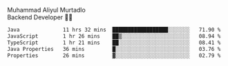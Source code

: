 Muhammad Aliyul Murtadlo
<br>
Backend Developer 👨‍💻
<br>
<!--START_SECTION:waka-->

```txt
Java              11 hrs 32 mins  ██████████████████░░░░░░░   71.90 %
JavaScript        1 hr 26 mins    ██▒░░░░░░░░░░░░░░░░░░░░░░   08.94 %
TypeScript        1 hr 21 mins    ██░░░░░░░░░░░░░░░░░░░░░░░   08.41 %
Java Properties   36 mins         █░░░░░░░░░░░░░░░░░░░░░░░░   03.76 %
Properties        26 mins         ▓░░░░░░░░░░░░░░░░░░░░░░░░   02.79 %
```

<!--END_SECTION:waka-->
